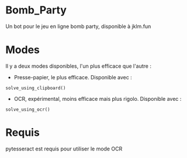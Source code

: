 # Bomb_Party
Un bot pour le jeu en ligne bomb party, disponible à jklm.fun

# Modes
Il y a deux modes disponibles, l'un plus efficace que l'autre :
* Presse-papier, le plus efficace. Disponible avec :
```
solve_using_clipboard()
```

* OCR, expérimental, moins efficace mais plus rigolo. Disponible avec :
```
solve_using_ocr()
```

# Requis
pytesseract est requis pour utiliser le mode OCR
